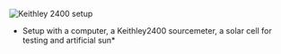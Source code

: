 ![Keithley 2400 setup](https://res.cloudinary.com/dhopxs1y3/image/upload/v1682000222/flojoy-docs/Keithley2400/89A7FE5C-D466-424D-9A0A-FC99A38135A8_4_5005_c_szerj8.jpg)

- Setup with a computer, a Keithley2400 sourcemeter, a solar cell for testing and artificial sun\*

